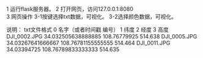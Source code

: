 1 运行flask服务器。
2 打开网页，访问127.0.0.1:8080  
3 网页操作
3-1按键选择txt数据，可视化。
3-2选择颜色数据，可视化。

说明：
txt文件格式
0 名字（或者时间戳 编号） 1 纬度 2 经度 3 高度
DJI_0002.JPG 34.032505638888885 108.76779925 514.638
DJI_0005.JPG 34.03267641666667 108.76781155555555 514.464
DJI_0011.JPG 34.03394725 108.76789833333333 514.635

